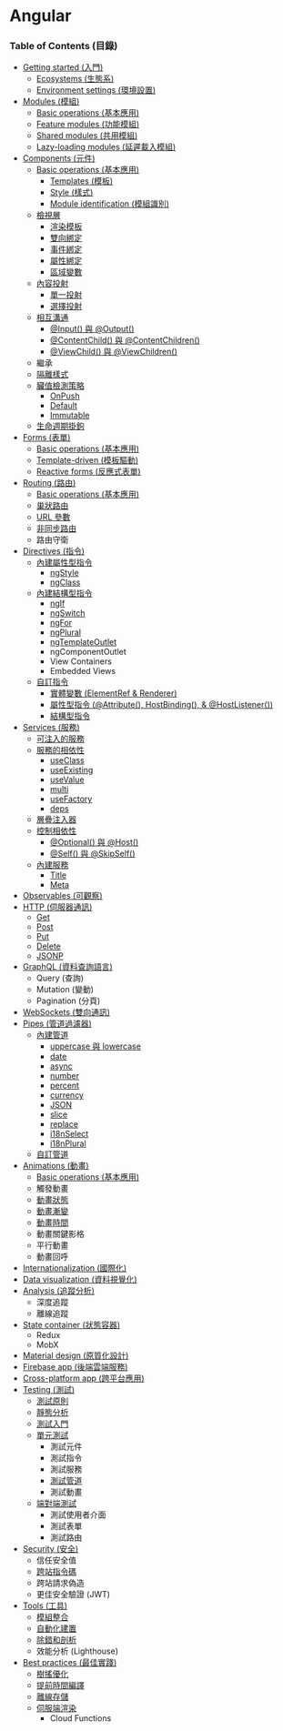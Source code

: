 # Angular

### Table of Contents (目錄)

* [Getting started (入門)](https://github.com/Shyam-Chen/Big-Little-Books/blob/master/HTML5/Angular/getting-started.md)
  * [Ecosystems (生態系)](https://github.com/Shyam-Chen/Big-Little-Books/blob/master/HTML5/Angular/getting-started.md#生態系)
  * [Environment settings (環境設置)](https://github.com/Shyam-Chen/Big-Little-Books/blob/master/HTML5/Angular/getting-started.md#環境設置)
* [Modules (模組)](https://github.com/Shyam-Chen/Big-Little-Books/blob/master/HTML5/Angular/modules.md)
  * [Basic operations (基本應用)](https://github.com/Shyam-Chen/Big-Little-Books/blob/master/HTML5/Angular/modules.md#基本應用)
  * [Feature modules (功能模組)](https://github.com/Shyam-Chen/Big-Little-Books/blob/master/HTML5/Angular/modules.md#功能模組)
  * [Shared modules (共用模組)](https://github.com/Shyam-Chen/Big-Little-Books/blob/master/HTML5/Angular/modules.md#共用模組)
  * [Lazy-loading modules (延遲載入模組)](https://github.com/Shyam-Chen/Big-Little-Books/blob/master/HTML5/Angular/modules.md#延遲載入模組)
* [Components (元件)](https://github.com/Shyam-Chen/Big-Little-Books/blob/master/HTML5/Angular/components.md)
  * [Basic operations (基本應用)](https://github.com/Shyam-Chen/Big-Little-Books/blob/master/HTML5/Angular/components.md#基本應用)
    * [Templates (模板)](https://github.com/Shyam-Chen/Big-Little-Books/blob/master/HTML5/Angular/components.md#模板)
    * [Style (樣式)](https://github.com/Shyam-Chen/Big-Little-Books/blob/master/HTML5/Angular/components.md#樣式)
    * [Module identification (模組識別)](https://github.com/Shyam-Chen/Big-Little-Books/blob/master/HTML5/Angular/components.md#模組識別)
  * [檢視層](https://github.com/Shyam-Chen/Big-Little-Books/blob/master/HTML5/Angular/components.md#檢視層)
    * [渲染模板](https://github.com/Shyam-Chen/Big-Little-Books/blob/master/HTML5/Angular/components.md#渲染模板)
    * [雙向綁定](https://github.com/Shyam-Chen/Big-Little-Books/blob/master/HTML5/Angular/components.md#雙向綁定)
    * [事件綁定](https://github.com/Shyam-Chen/Big-Little-Books/blob/master/HTML5/Angular/components.md#事件綁定)
    * [屬性綁定](https://github.com/Shyam-Chen/Big-Little-Books/blob/master/HTML5/Angular/components.md#屬性綁定)
    * [區域變數](https://github.com/Shyam-Chen/Big-Little-Books/blob/master/HTML5/Angular/components.md#區域變數)
  * [內容投射](https://github.com/Shyam-Chen/Big-Little-Books/blob/master/HTML5/Angular/components.md#內容投射)
    * [單一投射](https://github.com/Shyam-Chen/Big-Little-Books/blob/master/HTML5/Angular/components.md#單一投射)
    * [選擇投射](https://github.com/Shyam-Chen/Big-Little-Books/blob/master/HTML5/Angular/components.md#選擇投射)
  * [相互溝通](https://github.com/Shyam-Chen/Big-Little-Books/blob/master/HTML5/Angular/components.md#相互溝通)
    * [@Input() 與 @Output()](https://github.com/Shyam-Chen/Big-Little-Books/blob/master/HTML5/Angular/components.md#input-與-output)
    * [@ContentChild() 與 @ContentChildren()](https://github.com/Shyam-Chen/Big-Little-Books/blob/master/HTML5/Angular/components.md#contentchild-與-contentchildren)
    * [@ViewChild() 與 @ViewChildren()](https://github.com/Shyam-Chen/Big-Little-Books/blob/master/HTML5/Angular/components.md#viewchild-與-viewchildren)
  * 繼承
  * [隔離樣式](https://github.com/Shyam-Chen/Big-Little-Books/blob/master/HTML5/Angular/components.md#隔離樣式)
  * [臟值檢測策略](https://github.com/Shyam-Chen/Big-Little-Books/blob/master/HTML5/Angular/components.md#臟值檢測策略)
    * [OnPush](https://github.com/Shyam-Chen/Big-Little-Books/blob/master/HTML5/Angular/components.md#onpush)
    * [Default](https://github.com/Shyam-Chen/Big-Little-Books/blob/master/HTML5/Angular/components.md#default)
    * [Immutable](https://github.com/Shyam-Chen/Big-Little-Books/blob/master/HTML5/Angular/components.md#immutable)
  * [生命週期掛鉤](https://github.com/Shyam-Chen/Big-Little-Books/blob/master/HTML5/Angular/components.md#生命週期掛鉤)
* [Forms (表單)](https://github.com/Shyam-Chen/Big-Little-Books/blob/master/HTML5/Angular/forms.md)
  * [Basic operations (基本應用)](https://github.com/Shyam-Chen/Big-Little-Books/blob/master/HTML5/Angular/forms.md#基本應用)
  * [Template-driven (模板驅動)](https://github.com/Shyam-Chen/Big-Little-Books/blob/master/HTML5/Angular/forms.md#模板驅動)
  * [Reactive forms (反應式表單)](https://github.com/Shyam-Chen/Big-Little-Books/blob/master/HTML5/Angular/forms.md#模型驅動)
* [Routing (路由)](https://github.com/Shyam-Chen/Big-Little-Books/blob/master/HTML5/Angular/routing.md)
  * [Basic operations (基本應用)](https://github.com/Shyam-Chen/Big-Little-Books/blob/master/HTML5/Angular/routing.md#基本應用)
  * [巢狀路由](https://github.com/Shyam-Chen/Big-Little-Books/blob/master/HTML5/Angular/routing.md#巢狀路由)
  * [URL 參數](https://github.com/Shyam-Chen/Big-Little-Books/blob/master/HTML5/Angular/routing.md#url-參數)
  * [非同步路由](https://github.com/Shyam-Chen/Big-Little-Books/blob/master/HTML5/Angular/routing.md#非同步路由)
  * 路由守衛
* [Directives (指令)](https://github.com/Shyam-Chen/Big-Little-Books/blob/master/HTML5/Angular/directives.md)
  * [內建屬性型指令](https://github.com/Shyam-Chen/Big-Little-Books/blob/master/HTML5/Angular/directives.md#內建屬性型指令)
    * [ngStyle](https://github.com/Shyam-Chen/Big-Little-Books/blob/master/HTML5/Angular/directives.md#ng-style)
    * [ngClass](https://github.com/Shyam-Chen/Big-Little-Books/blob/master/HTML5/Angular/directives.md#ng-class)
  * [內建結構型指令](https://github.com/Shyam-Chen/Big-Little-Books/blob/master/HTML5/Angular/directives.md#內建結構型指令)
    * [ngIf](https://github.com/Shyam-Chen/Big-Little-Books/blob/master/HTML5/Angular/directives.md#ng-if)
    * [ngSwitch](https://github.com/Shyam-Chen/Big-Little-Books/blob/master/HTML5/Angular/directives.md#ng-switch)
    * [ngFor](https://github.com/Shyam-Chen/Big-Little-Books/blob/master/HTML5/Angular/directives.md#ng-for)
    * [ngPlural](https://github.com/Shyam-Chen/Big-Little-Books/blob/master/HTML5/Angular/directives.md#ng-plural)
    * [ngTemplateOutlet](https://github.com/Shyam-Chen/Big-Little-Books/blob/master/HTML5/Angular/directives.md#ng-template-outlet)
    * ngComponentOutlet
    * View Containers
    * Embedded Views
  * [自訂指令](https://github.com/Shyam-Chen/Big-Little-Books/blob/master/HTML5/Angular/directives.md#自訂指令)
    * [實體變數 (ElementRef & Renderer)](https://github.com/Shyam-Chen/Big-Little-Books/blob/master/HTML5/Angular/directives.md#實體變數)
    * [屬性型指令 (@Attribute(), HostBinding(), & @HostListener())](https://github.com/Shyam-Chen/Big-Little-Books/blob/master/HTML5/Angular/directives.md#屬性型指令)
    * [結構型指令](https://github.com/Shyam-Chen/Big-Little-Books/blob/master/HTML5/Angular/directives.md#結構型指令)
* [Services (服務)](https://github.com/Shyam-Chen/Big-Little-Books/blob/master/HTML5/Angular/services.md)
  * [可注入的服務](https://github.com/Shyam-Chen/Big-Little-Books/blob/master/HTML5/Angular/services.md#可注入的服務)
  * [服務的相依性](https://github.com/Shyam-Chen/Big-Little-Books/blob/master/HTML5/Angular/services.md#服務的相依性)
    * [useClass](https://github.com/Shyam-Chen/Big-Little-Books/blob/master/HTML5/Angular/services.md#useclass)
    * [useExisting](https://github.com/Shyam-Chen/Big-Little-Books/blob/master/HTML5/Angular/services.md#useexisting)
    * [useValue](https://github.com/Shyam-Chen/Big-Little-Books/blob/master/HTML5/Angular/services.md#usevalue)
    * [multi](https://github.com/Shyam-Chen/Big-Little-Books/blob/master/HTML5/Angular/services.md#multi)
    * [useFactory](https://github.com/Shyam-Chen/Big-Little-Books/blob/master/HTML5/Angular/services.md#usefactory)
    * [deps](https://github.com/Shyam-Chen/Big-Little-Books/blob/master/HTML5/Angular/services.md#deps)
  * [層疊注入器](https://github.com/Shyam-Chen/Big-Little-Books/blob/master/HTML5/Angular/services.md#層疊注入器)
  * [控制相依性](https://github.com/Shyam-Chen/Big-Little-Books/blob/master/HTML5/Angular/services.md#控制相依性)
    * [@Optional() 與 @Host()](https://github.com/Shyam-Chen/Big-Little-Books/blob/master/HTML5/Angular/services.md#optional-與-host)
    * [@Self() 與 @SkipSelf()](https://github.com/Shyam-Chen/Big-Little-Books/blob/master/HTML5/Angular/services.md#self-與-skipself)
  * [內建服務](https://github.com/Shyam-Chen/Big-Little-Books/blob/master/HTML5/Angular/services.md#內建服務)
    * [Title](https://github.com/Shyam-Chen/Big-Little-Books/blob/master/HTML5/Angular/services.md#title)
    * [Meta](https://github.com/Shyam-Chen/Big-Little-Books/blob/master/HTML5/Angular/services.md#meta)
* [Observables (可觀察)](https://github.com/Shyam-Chen/Big-Little-Books/blob/master/HTML5/Angular/observables.md)
* [HTTP (伺服器通訊)](https://github.com/Shyam-Chen/Big-Little-Books/blob/master/HTML5/Angular/http.md)
  * [Get](https://github.com/Shyam-Chen/Big-Little-Books/blob/master/HTML5/Angular/http.md#get)
  * [Post](https://github.com/Shyam-Chen/Big-Little-Books/blob/master/HTML5/Angular/http.md#post)
  * [Put](https://github.com/Shyam-Chen/Big-Little-Books/blob/master/HTML5/Angular/http.md#put)
  * [Delete](https://github.com/Shyam-Chen/Big-Little-Books/blob/master/HTML5/Angular/http.md#delete)
  * [JSONP](https://github.com/Shyam-Chen/Big-Little-Books/blob/master/HTML5/Angular/http.md#jsonp)
* [GraphQL (資料查詢語言)](https://github.com/Shyam-Chen/Big-Little-Books/blob/master/HTML5/Angular/graphql.md)
  * Query (查詢)
  * Mutation (變動)
  * Pagination (分頁)
* [WebSockets (雙向通訊)](https://github.com/Shyam-Chen/Big-Little-Books/blob/master/HTML5/Angular/websockets.md)
* [Pipes (管道過濾器)](https://github.com/Shyam-Chen/Big-Little-Books/blob/master/HTML5/Angular/pipes.md)
  * [內建管道](https://github.com/Shyam-Chen/Big-Little-Books/blob/master/HTML5/Angular/pipes.md#內建管道)
    * [uppercase 與 lowercase](https://github.com/Shyam-Chen/Big-Little-Books/blob/master/HTML5/Angular/pipes.md#大小寫)
    * [date](https://github.com/Shyam-Chen/Big-Little-Books/blob/master/HTML5/Angular/pipes.md#日期)
    * [async](https://github.com/Shyam-Chen/Big-Little-Books/blob/master/HTML5/Angular/pipes.md#非同步)
    * [number](https://github.com/Shyam-Chen/Big-Little-Books/blob/master/HTML5/Angular/pipes.md#數值-十進制)
    * [percent](https://github.com/Shyam-Chen/Big-Little-Books/blob/master/HTML5/Angular/pipes.md#百分率)
    * [currency](https://github.com/Shyam-Chen/Big-Little-Books/blob/master/HTML5/Angular/pipes.md#貨幣)
    * [JSON](https://github.com/Shyam-Chen/Big-Little-Books/blob/master/HTML5/Angular/pipes.md#json)
    * [slice](https://github.com/Shyam-Chen/Big-Little-Books/blob/master/HTML5/Angular/pipes.md#裁切)
    * [replace](https://github.com/Shyam-Chen/Big-Little-Books/blob/master/HTML5/Angular/pipes.md#替換)
    * [i18nSelect](https://github.com/Shyam-Chen/Big-Little-Books/blob/master/HTML5/Angular/pipes.md#選擇)
    * [i18nPlural](https://github.com/Shyam-Chen/Big-Little-Books/blob/master/HTML5/Angular/pipes.md#複數)
  * [自訂管道](https://github.com/Shyam-Chen/Big-Little-Books/blob/master/HTML5/Angular/pipes.md#自訂管道)
* [Animations (動畫)](https://github.com/Shyam-Chen/Big-Little-Books/blob/master/HTML5/Angular/animations.md)
  * [Basic operations (基本應用)](https://github.com/Shyam-Chen/Big-Little-Books/blob/master/HTML5/Angular/animations.md#基本應用)
  * 觸發動畫
  * [動畫狀態](https://github.com/Shyam-Chen/Big-Little-Books/blob/master/HTML5/Angular/animations.md#動畫狀態)
  * [動畫漸變](https://github.com/Shyam-Chen/Big-Little-Books/blob/master/HTML5/Angular/animations.md#動畫漸變)
  * [動畫時間](https://github.com/Shyam-Chen/Big-Little-Books/blob/master/HTML5/Angular/animations.md#動畫時間)
  * 動畫關鍵影格
  * 平行動畫
  * 動畫回呼
* [Internationalization (國際化)](https://github.com/Shyam-Chen/Big-Little-Books/blob/master/HTML5/Angular/internationalization.md)
* [Data visualization (資料視覺化)](https://github.com/Shyam-Chen/Big-Little-Books/blob/master/HTML5/Angular/data-visualization.md)
* [Analysis (追蹤分析)](https://github.com/Shyam-Chen/Big-Little-Books/blob/master/HTML5/Angular/analysis.md)
  * 深度追蹤
  * 離線追蹤
* [State container (狀態容器)](https://github.com/Shyam-Chen/Big-Little-Books/blob/master/HTML5/Angular/state-container.md)
  * Redux
  * MobX
* [Material design (原質化設計)](https://github.com/Shyam-Chen/Big-Little-Books/blob/master/HTML5/Angular/material.md)
* [Firebase app (後端雲端服務)](https://github.com/Shyam-Chen/Big-Little-Books/blob/master/HTML5/Angular/firebase.md)
* [Cross-platform app (跨平台應用)](https://github.com/Shyam-Chen/Big-Little-Books/blob/master/HTML5/Angular/cross-platform.md)
* [Testing (測試)](https://github.com/Shyam-Chen/Big-Little-Books/blob/master/HTML5/Angular/testing.md)
  * [測試原則](https://github.com/Shyam-Chen/Big-Little-Books/blob/master/HTML5/Angular/testing.md#測試原則)
  * [靜態分析](https://github.com/Shyam-Chen/Big-Little-Books/blob/master/HTML5/Angular/testing.md#靜態分析)
  * [測試入門](https://github.com/Shyam-Chen/Big-Little-Books/blob/master/HTML5/Angular/testing.md#測試入門)
  * [單元測試](https://github.com/Shyam-Chen/Big-Little-Books/blob/master/HTML5/Angular/testing.md#單元測試)
    * 測試元件
    * 測試指令
    * 測試服務
    * [測試管道](https://github.com/Shyam-Chen/Big-Little-Books/blob/master/HTML5/Angular/testing.md#測試管道)
    * 測試動畫
  * [端對端測試](https://github.com/Shyam-Chen/Big-Little-Books/blob/master/HTML5/Angular/testing.md#端對端測試)
    * 測試使用者介面
    * 測試表單
    * 測試路由
* [Security (安全)](https://github.com/Shyam-Chen/Big-Little-Books/blob/master/HTML5/Angular/security.md)
  * 信任安全值
  * [跨站指令碼](https://github.com/Shyam-Chen/Big-Little-Books/blob/master/HTML5/Angular/security.md#跨站指令碼)
  * 跨站請求偽造
  * 更佳安全驗證 (JWT)
* [Tools (工具)](https://github.com/Shyam-Chen/Big-Little-Books/blob/master/HTML5/Angular/tools.md)
  * [模組整合](https://github.com/Shyam-Chen/Big-Little-Books/blob/master/HTML5/Angular/tools.md#模組整合)
  * [自動化建置](https://github.com/Shyam-Chen/Big-Little-Books/blob/master/HTML5/Angular/tools.md#自動化建置)
  * [除錯和剖析](https://github.com/Shyam-Chen/Big-Little-Books/blob/master/HTML5/Angular/tools.md#除錯和剖析)
  * 效能分析 (Lighthouse)
* [Best practices (最佳實踐)](https://github.com/Shyam-Chen/Big-Little-Books/blob/master/HTML5/Angular/best-practices.md)
  * [樹搖優化](https://github.com/Shyam-Chen/Big-Little-Books/blob/master/HTML5/Angular/best-practices.md#樹搖優化)
  * [提前時間編譯](https://github.com/Shyam-Chen/Big-Little-Books/blob/master/HTML5/Angular/best-practices.md#提前時間編譯)
  * [離線存儲](https://github.com/Shyam-Chen/Big-Little-Books/blob/master/HTML5/Angular/best-practices.md#離線存儲)
  * [伺服端渲染](https://github.com/Shyam-Chen/Big-Little-Books/blob/master/HTML5/Angular/best-practices.md#伺服端渲染)
    * Cloud Functions
